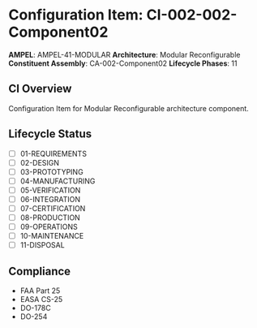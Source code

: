 # Configuration Item: CI-002-002-Component02

**AMPEL**: AMPEL-41-MODULAR
**Architecture**: Modular Reconfigurable
**Constituent Assembly**: CA-002-Component02
**Lifecycle Phases**: 11

## CI Overview
Configuration Item for Modular Reconfigurable architecture component.

## Lifecycle Status
- [ ] 01-REQUIREMENTS
- [ ] 02-DESIGN
- [ ] 03-PROTOTYPING
- [ ] 04-MANUFACTURING
- [ ] 05-VERIFICATION
- [ ] 06-INTEGRATION
- [ ] 07-CERTIFICATION
- [ ] 08-PRODUCTION
- [ ] 09-OPERATIONS
- [ ] 10-MAINTENANCE
- [ ] 11-DISPOSAL

## Compliance
- FAA Part 25
- EASA CS-25
- DO-178C
- DO-254
